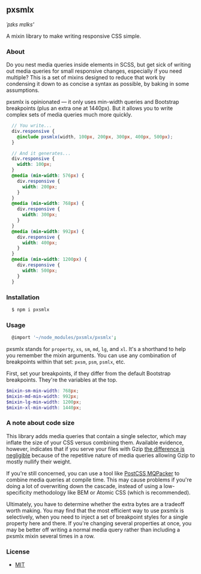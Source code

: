 ## pxsmlx

*ˈpɪks mɪlks'*

A mixin library to make writing responsive CSS simple.

### About

Do you nest media queries inside elements in SCSS, but get sick of writing out media queries for small responsive changes, especially if you need multiple? This is a set of mixins designed to reduce that work by condensing it down to as concise a syntax as possible, by baking in some assumptions.

pxsmlx is opinionated — it only uses min-width queries and Bootstrap breakpoints (plus an extra one at 1440px). But it allows you to write complex sets of media queries much more quickly.

```scss
  // You write...
  div.responsive {
    @include pxsmlx(width, 100px, 200px, 300px, 400px, 500px);
  }

  // And it generates...
  div.responsive {
    width: 100px;
  }
  @media (min-width: 576px) {
    div.responsive {
      width: 200px;
    }
  }
  @media (min-width: 768px) {
    div.responsive {
      width: 300px;
    }
  }
  @media (min-width: 992px) {
    div.responsive {
      width: 400px;
    }
  }
  @media (min-width: 1200px) {
    div.responsive {
      width: 500px;
    }
  }
```

### Installation

```bash
  $ npm i pxsmlx
```

### Usage

```bash
  @import '~/node_modules/pxsmlx/pxsmlx';
```

pxsmlx stands for `property`, `xs`, `sm`, `md`, `lg`, and `xl`. It's a shorthand to help you remember the mixin arguments. You can use any combination of breakpoints within that set: `pxsm`, `psm`, `psmlx`, etc.

First, set your breakpoints, if they differ from the default Bootstrap breakpoints. They're the variables at the top.

```scss
$mixin-sm-min-width: 768px;
$mixin-md-min-width: 992px;
$mixin-lg-min-width: 1200px;
$mixin-xl-min-width: 1440px;
```

### A note about code size

This library adds media queries that contain a single selector, which may inflate the size of your CSS versus combining them. Available evidence, however, indicates that if you serve your files with Gzip [the difference is negligible](https://benfrain.com/inline-or-combined-media-queries-in-sass-fight/) because of the repetitive nature of media queries allowing Gzip to mostly nullify their weight.

If you're still concerned, you can use a tool like [PostCSS MQPacker](https://github.com/hail2u/node-css-mqpacker) to combine media queries at compile time. This may cause problems if you're doing a lot of overwriting down the cascade, instead of using a low-specificity methodology like BEM or Atomic CSS (which is recommended).

Ultimately, you have to determine whether the extra bytes are a tradeoff worth making. You may find that the most efficient way to use pxsmlx is selectively, when you need to inject a set of breakpoint styles for a single property here and there. If you're changing several properties at once, you may be better off writing a normal media query rather than including a pxsmlx mixin several times in a row.

### License
- [MIT](https://github.com/mpopv/pxsmlx/blob/master/LICENSE)
